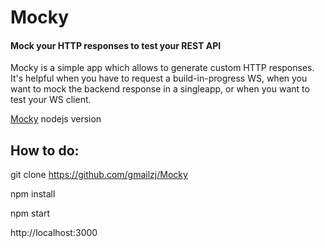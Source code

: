 # Mocky
#### Mock your HTTP responses to test your REST API

Mocky is a simple app which allows to generate custom HTTP responses. <br />
It's helpful when you have to request a build-in-progress WS, when you want to mock the backend response in a singleapp, 
or when you want to test your WS client.

[Mocky](http://www.mocky.io/ ) nodejs  version

## How to do:
git clone https://github.com/gmailzj/Mocky

npm install

npm start

http://localhost:3000
